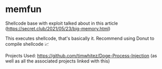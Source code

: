 # memfun

Shellcode base with exploit talked about in this article (https://secret.club/2021/05/23/big-memory.html)

This executes shellcode, that's basically it. Recommend using Donut to compile shellcode 📈

Projects Used:
https://github.com/timwhitez/Doge-Process-Injection (as well as all the associated projects linked with this)
